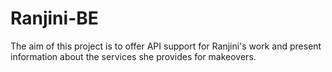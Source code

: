 # Ranjini-BE
The aim of this project is to offer API support for Ranjini's work and present information about the services she provides for makeovers.
